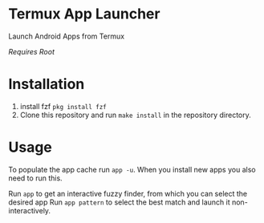 # Termux App Launcher

Launch Android Apps from Termux

*Requires Root*

# Installation

1. install fzf `pkg install fzf`
2. Clone this repository and run `make install` in the repository directory.

# Usage

To populate the app cache run `app -u`. When you install new apps you also need to run this.

Run `app` to get an interactive fuzzy finder, from which you can select the desired app
Run `app pattern` to select the best match and launch it non-interactively.



